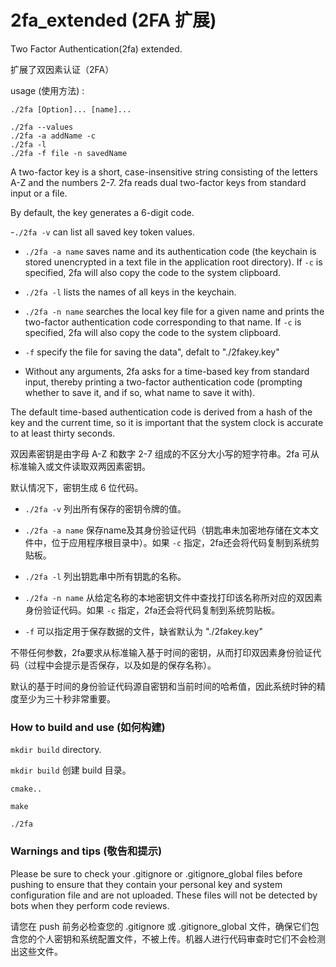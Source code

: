 # 2fa_extended (2FA 扩展)

Two Factor Authentication(2fa) extended.

扩展了双因素认证（2FA）

usage (使用方法) :

``` shell
./2fa [Option]... [name]...

./2fa --values
./2fa -a addName -c
./2fa -l
./2fa -f file -n savedName
```

A two-factor key is a short, case-insensitive string consisting of the letters A-Z and the numbers 2-7. 2fa reads dual two-factor keys from standard input or a file.

By default, the key generates a 6-digit code.

-`./2fa -v` can list all saved key token values.

- `./2fa -a name` saves name and its authentication code (the keychain is stored unencrypted in a text file in the application root directory). If `-c` is specified, 2fa will also copy the code to the system clipboard.

- `./2fa -l` lists the names of all keys in the keychain.

- `./2fa -n name` searches the local key file for a given name and prints the two-factor authentication code corresponding to that name. If `-c` is specified, 2fa will also copy the code to the system clipboard.

- `-f` specify the file for saving the data", defalt to "./2fakey.key"

- Without any arguments, 2fa asks for a time-based key from standard input, thereby printing a two-factor authentication code (prompting whether to save it, and if so, what name to save it with).

The default time-based authentication code is derived from a hash of the key and the current time, so it is important that the system clock is accurate to at least thirty seconds.

双因素密钥是由字母 A-Z 和数字 2-7 组成的不区分大小写的短字符串。2fa 可从标准输入或文件读取双两因素密钥。

默认情况下，密钥生成 6 位代码。

- `./2fa -v` 列出所有保存的密钥令牌的值。

- `./2fa -a name` 保存name及其身份验证代码（钥匙串未加密地存储在文本文件中，位于应用程序根目录中）。如果 `-c` 指定，2fa还会将代码复制到系统剪贴板。

- `./2fa -l` 列出钥匙串中所有钥匙的名称。

- `./2fa -n name` 从给定名称的本地密钥文件中查找打印该名称所对应的双因素身份验证代码。如果 `-c` 指定，2fa还会将代码复制到系统剪贴板。

- `-f` 可以指定用于保存数据的文件，缺省默认为 "./2fakey.key"

不带任何参数，2fa要求从标准输入基于时间的密钥，从而打印双因素身份验证代码（过程中会提示是否保存，以及如是的保存名称）。

默认的基于时间的身份验证代码源自密钥和当前时间的哈希值，因此系统时钟的精度至少为三十秒非常重要。

### How to build and use (如何构建)

`mkdir build` directory.

`mkdir build` 创建 build 目录。

``` shell
cmake..

make

./2fa
```

### Warnings and tips (敬告和提示)

Please be sure to check your .gitignore or .gitignore_global files before pushing to ensure that they contain your personal key and system configuration file and are not uploaded. These files will not be detected by bots when they perform code reviews.

请您在 push 前务必检查您的 .gitignore 或 .gitignore_global 文件，确保它们包含您的个人密钥和系统配置文件，不被上传。机器人进行代码审查时它们不会检测出这些文件。
